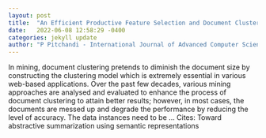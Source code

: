 ```yaml
---
layout: post
title:  "An Efficient Productive Feature Selection and Document Clustering (PFS-DocC) Model for Document Clustering"
date:   2022-06-08 12:58:29 -0400
categories: jekyll update
author: "P Pitchandi - International Journal of Advanced Computer Science …, 2022"
---
```

In mining, document clustering pretends to diminish the document size by constructing the clustering model which is extremely essential in various web-based applications. Over the past few decades, various mining approaches are analysed and evaluated to enhance the process of document clustering to attain better results; however, in most cases, the documents are messed up and degrade the performance by reducing the level of accuracy. The data instances need to be …
Cites: ‪Toward abstractive summarization using semantic representations‬  